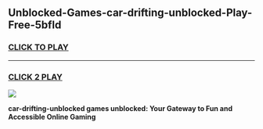 
## Unblocked-Games-car-drifting-unblocked-Play-Free-5bfld
<h3>
<a href="https://premium76.site?title=car-drifting-unblocked&ref=23A">CLICK TO PLAY</a></h3>
<hr>

<h3>
<a href="https://premium76.site?title=car-drifting-unblocked&ref=23A">CLICK 2 PLAY</a>
  
</h3>

<a href="https://premium76.site?title=car-drifting-unblocked&ref=23A"><img src="https://clearcache.store/games.png"></a>


**car-drifting-unblocked games unblocked: Your Gateway to Fun and Accessible Online Gaming**
